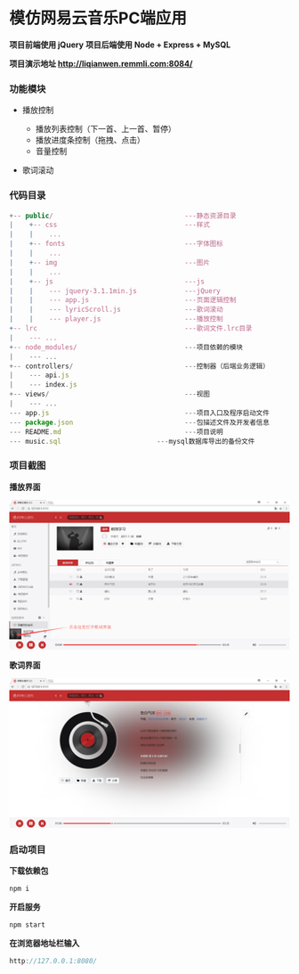 # 模仿网易云音乐PC端应用

**项目前端使用 jQuery**
**项目后端使用 Node + Express + MySQL**

**项目演示地址 http://liqianwen.remmli.com:8084/**

### 功能模块
- 播放控制
    - 播放列表控制（下一首、上一首、暂停）
    - 播放进度条控制（拖拽、点击）
    - 音量控制

- 歌词滚动

### 代码目录
```js
+-- public/                                 ---静态资源目录
|    +-- css                                ---样式
|    |    ...
|    +-- fonts                              ---字体图标
|    |    ...
|    +-- img                                ---图片
|    |    ...
|    +-- js                                 ---js
|    |    --- jquery-3.1.1min.js            ---jQuery
|    |    --- app.js                        ---页面逻辑控制
|    |    --- lyricScroll.js                ---歌词滚动
|    |    --- player.js                     ---播放控制
+-- lrc                                     ---歌词文件.lrc目录
|    --- ...
+-- node_modules/                           ---项目依赖的模块
|    --- ...
+-- controllers/                            ---控制器（后端业务逻辑）
|    --- api.js                             
|    --- index.js                           
+-- views/                                  ---视图
|    --- ...
--- app.js                                  ---项目入口及程序启动文件
--- package.json                            ---包描述文件及开发者信息
--- README.md                               ---项目说明
--- music.sql                        ---mysql数据库导出的备份文件                             
```

### 项目截图

**播放界面**

![image](https://github.com/remmlqw/img-folder/blob/master/wy_main.png)

**歌词界面**

![image](https://github.com/remmlqw/img-folder/blob/master/wy_geci.png)

### 启动项目

**下载依赖包**

``` js
npm i
```
**开启服务**

``` js
npm start
```

**在浏览器地址栏输入**
``` js
http://127.0.0.1:8080/
```
